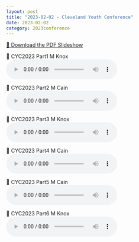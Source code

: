 ```yaml
---
layout: post
title: "2023-02-02 - Cleveland Youth Conference"
date: 2023-02-02
category: 2023conference
---
```


<p>
<a href="https://archive.org/download/2023-gospel-conference-audio/2023%20-%20Cleveland%20Youth%20Conference/230729%20CYC%202023%20Powerpoint%20shareable.pdf" target="_blank" download>
    📄 Download the PDF Slideshow
  </a>
</p>

<p>
🎵 CYC2023 Part1 M Knox <br>
<audio controls>
  <source src="https://archive.org/download/2023-gospel-conference-audio/2023%20-%20Cleveland%20Youth%20Conference/CYC2023%20Part1%20M%20Knox-1.mp3" type="audio/mpeg">
  Your browser does not support the audio element.
</audio>
</p>
<p>
🎵 CYC2023 Part2 M Cain <br>
<audio controls>
  <source src="https://archive.org/download/2023-gospel-conference-audio/2023%20-%20Cleveland%20Youth%20Conference/CYC2023%20Part2%20M%20Cain-1.mp3" type="audio/mpeg">
  Your browser does not support the audio element.
</audio>
</p>
<p>
🎵 CYC2023 Part3 M Knox <br>
<audio controls>
  <source src="https://archive.org/download/2023-gospel-conference-audio/2023%20-%20Cleveland%20Youth%20Conference/CYC2023%20Part%203%20M%20Knox-1.mp3" type="audio/mpeg">
  Your browser does not support the audio element.
</audio>
</p>
<p>
🎵 CYC2023 Part4 M Cain <br>
<audio controls>
  <source src="https://archive.org/download/2023-gospel-conference-audio/2023%20-%20Cleveland%20Youth%20Conference/CYC2023%20Part%204%20M%20Cain-1.mp3" type="audio/mpeg">
  Your browser does not support the audio element.
</audio>
</p>
<p>
🎵 CYC2023 Part5 M Cain <br>
<audio controls>
  <source src="https://archive.org/download/2023-gospel-conference-audio/2023%20-%20Cleveland%20Youth%20Conference/CYC2023%20Part5%20M%20Cain-1.mp3" type="audio/mpeg">
  Your browser does not support the audio element.
</audio>
</p>
<p>
🎵 CYC2023 Part6 M Knox <br>
<audio controls>
  <source src="https://archive.org/download/2023-gospel-conference-audio/2023%20-%20Cleveland%20Youth%20Conference/CYC2023%20Part6%20M%20Knox-1.mp3" type="audio/mpeg">
  Your browser does not support the audio element.
</audio>
</p>

